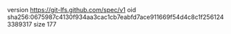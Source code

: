 version https://git-lfs.github.com/spec/v1
oid sha256:0675987c4130f934aa3cac1cb7eabfd7ace911669f54d4c8c1f2561243389317
size 177
